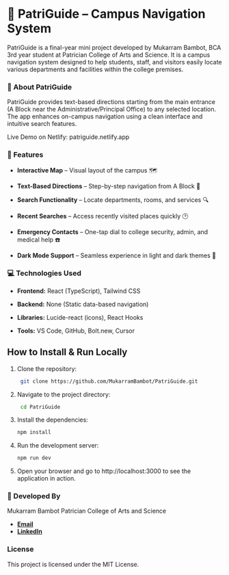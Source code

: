 # 📌 PatriGuide – Campus Navigation System

PatriGuide is a final-year mini project developed by Mukarram Bambot, BCA 3rd year student at Patrician College of Arts and Science. It is a campus navigation system designed to help students, staff, and visitors easily locate various departments and facilities within the college premises.

### 🚀 About PatriGuide

PatriGuide provides text-based directions starting from the main entrance (A Block near the Administrative/Principal Office) to any selected location. The app enhances on-campus navigation using a clean interface and intuitive search features.

Live Demo on Netlify: patriguide.netlify.app

### 📌 Features

- **Interactive Map** – Visual layout of the campus 🗺️ 

- **Text-Based Directions** – Step-by-step navigation from A Block 📍 

- **Search Functionality** – Locate departments, rooms, and services 🔍 

- **Recent Searches** – Access recently visited places quickly 🕑 

- **Emergency Contacts** – One-tap dial to college security, admin, and medical help ☎️ 

- **Dark Mode Support** – Seamless experience in light and dark themes 🌙 

### 💻 Technologies Used

- **Frontend:** React (TypeScript), Tailwind CSS

- **Backend:** None (Static data-based navigation)

- **Libraries:** Lucide-react (icons), React Hooks

- **Tools:** VS Code, GitHub, Bolt.new, Cursor

## How to Install & Run Locally

1. Clone the repository:
   ```bash
    git clone https://github.com/MukarramBambot/PatriGuide.git

2. Navigate to the project directory:
   ```bash
    cd PatriGuide

3. Install the dependencies:
   ```bash
   npm install

4. Run the development server:
   ```bash
   npm run dev

5. Open your browser and go to http://localhost:3000 to see the application in action.


### **👤 Developed By**

Mukarram Bambot
Patrician College of Arts and Science

- **[Email](mukbambot118@gmail.com)**
- **[LinkedIn](https://www.linkedin.com/in/mukarrambambot)**

### License
This project is licensed under the MIT License.
